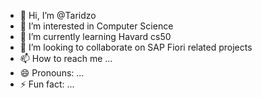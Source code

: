 - 👋 Hi, I’m @Taridzo
- 👀 I’m interested in Computer Science
- 🌱 I’m currently learning Havard cs50
- 💞️ I’m looking to collaborate on SAP Fiori related projects
- 📫 How to reach me ...
- 😄 Pronouns: ...
- ⚡ Fun fact: ...

<!---
Taridzo/Taridzo is a ✨ special ✨ repository because its `README.md` (this file) appears on your GitHub profile.
You can click the Preview link to take a look at your changes.
--->
